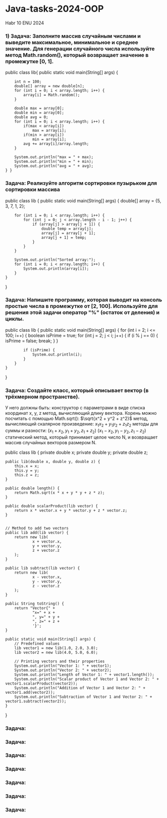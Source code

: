 # Java-tasks-2024-OOP
Habr 10 ENU 2024

### 1) Задача: Заполните массив случайным числами и выведите максимальное, минимальное и среднее значение. Для генерации случайного числа используйте метод Math.random(), который возвращает значение в промежутке [0, 1].

public class lib{
    public static void main(String[] args) {

        int n = 100;
        double[] array = new double[n];
        for (int i = 0; i < array.length; i++) {
            array[i] = Math.random();
        }

        double max = array[0];
        double min = array[0];
        double avg = 0;
        for (int i = 0; i < array.length; i++) {
            if(max < array[i])
                max = array[i];
            if(min > array[i])
                min = array[i];
            avg += array[i]/array.length;
        }

        System.out.println("max = " + max);
        System.out.println("min = " + min);
        System.out.println("avg = " + avg);
    } }
    
### Задача: Реализуйте алгоритм сортировки пузырьком для сортировки массива

public class lib {
    public static void main(String[] args) {
        double[] array = {5, 3, 7, 1, 2}; 
        
        for (int i = 0; i < array.length; i++) {
            for (int j = 0; j < array.length - i - 1; j++) {
                if (array[j] > array[j + 1]) {
                    double temp = array[j];
                    array[j] = array[j + 1];
                    array[j + 1] = temp;
                }
            }
        }
        
        System.out.println("Sorted array:");
        for (int i = 0; i < array.length; i++) {
            System.out.println(array[i]);
        }
    }
}

### Задача: Напишите программу, которая выводит на консоль простые числа в промежутке от [2, 100]. Используйте для решения этой задачи оператор "%" (остаток от деления) и циклы.

public class lib  {
    public static void main(String[] args) {
        for (int i = 2; i <= 100; i++) {
            boolean isPrime = true;
            for (int j = 2; j < i; j++) {
                if (i % j == 0) {
                    isPrime = false;
                    break; 
                }
            }
            
            if (isPrime) {
                System.out.println(i);
            }
        }
    }
}
### Задача: Создайте класс, который описывает вектор (в трёхмерном пространстве).

У него должны быть:
конструктор с параметрами в виде списка координат x, y, z
метод, вычисляющий длину вектора. Корень можно посчитать с помощью Math.sqrt():
$\sqrt{x^2 + y^2 + z^2}$
метод, вычисляющий скалярное произведение:
$x_1x_2 + y_1y_2 + z_1z_2$
методы для суммы и разности:
$(x_1 + x_2, y_1 + y_2, z_1 + z_2)$
$(x_1 - x_2, y_1 - y_2, z_1 - z_2)$
статический метод, который принимает целое число N, и возвращает массив случайных векторов размером N.

public class lib {
    private double x;
    private double y;
    private double z;

    public lib(double x, double y, double z) {
        this.x = x;
        this.y = y;
        this.z = z;
    }

    public double length() {
        return Math.sqrt(x * x + y * y + z * z);
    }

    public double scalarProduct(lib vector) {
        return x * vector.x + y * vector.y + z * vector.z;
    }


    // Method to add two vectors
    public lib add(lib vector) {
        return new lib(
                x + vector.x,
                y + vector.y,
                z + vector.z
        );
    }

    public lib subtract(lib vector) {
        return new lib(
                x - vector.x,
                y - vector.y,
                z - vector.z
        );
    }
    
    public String toString() {
        return "Vector{" +
                "x=" + x +
                ", y=" + y +
                ", z=" + z +
                '}';
    }

    public static void main(String[] args) {
        // Predefined values
        lib vector1 = new lib(1.0, 2.0, 3.0);
        lib vector2 = new lib(4.0, 5.0, 6.0);

        // Printing vectors and their properties
        System.out.println("Vector 1: " + vector1);
        System.out.println("Vector 2: " + vector2);
        System.out.println("Length of Vector 1: " + vector1.length());
        System.out.println("Scalar product of Vector 1 and Vector 2: " + vector1.scalarProduct(vector2));
        System.out.println("Addition of Vector 1 and Vector 2: " + vector1.add(vector2));
        System.out.println("Subtraction of Vector 1 and Vector 2: " + vector1.subtract(vector2));
    }
}
### Задача:
### Задача:
### Задача:
### Задача:
### Задача:
### Задача:
### Задача:
